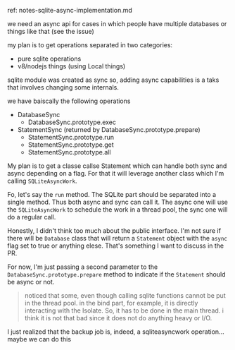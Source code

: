 ref: notes-sqlite-async-implementation.md

we need an async api for cases in which people have multiple databases or things like that (see the issue)

my plan is to get operations separated in two categories:

- pure sqlite operations
- v8/nodejs things (using Local<T> things)

sqlite module was created as sync so, adding async capabilities is a taks that involves changing some internals.

we have baiscally the following operations

- DatabaseSync
  - DatabaseSync.prototype.exec
- StatementSync (returned by DatabaseSync.prototype.prepare)
  - StatementSync.prototype.run
  - StatementSync.prototype.get
  - StatementSync.prototype.all

My plan is to get a classe callse Statement which can handle both sync and async depending on a flag. For that it will leverage another class which I'm calling `SQLiteAsyncWork`.

Fo, let's say the `run` method. The SQLite part should be separated into a single method. Thus both async and sync can
call it. The async one will use the `SQLiteAsyncWork` to schedule the work in a thread pool, the sync one will do
a regular call.

Honestly, I didn't think too much about the public interface. I'm not sure if there will be `Database` class that will
return a `Statement` object with the `async` flag set to true or anything elese. That's something I want to discuss in
the PR.

For now, I'm just passing a second parameter to the `DatabaseSync.prototype.prepare` method to indicate if the
`Statement` should be async or not.

> noticed that some, even though calling sqlite functions cannot be put in the thread pool. in the bind part, for example, it is directly interacting with the Isolate. So, it has to be done in the main thread.
> i think it is not that bad since it does not do anything heavy or I/O.

I just realized that the backup job is, indeed, a sqliteasyncwork operation... maybe we can do this

